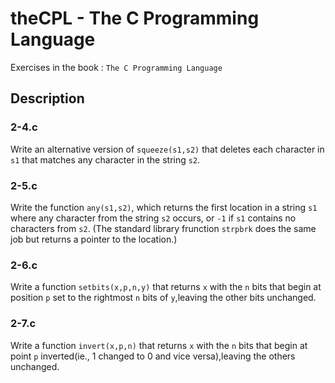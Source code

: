 theCPL - The C Programming Language
====================================

Exercises in the book : `The C Programming Language`

## Description

### 2-4.c
Write an alternative version of `squeeze(s1,s2)` that deletes each character
in `s1` that matches any character in the string `s2`.

### 2-5.c
Write the function `any(s1,s2)`, which returns the first location in a
string `s1` where any character from the string `s2` occurs, or `-1`
if `s1` contains no characters from `s2`.
(The standard library frunction `strpbrk` does the same job but returns
a pointer to the location.)

### 2-6.c
Write a function `setbits(x,p,n,y)` that returns `x` with the `n` bits
that begin at position `p` set to the rightmost `n` bits of `y`,leaving the
other bits unchanged.

### 2-7.c
Write a function `invert(x,p,n)` that returns `x` with the `n` bits that
begin at point `p` inverted(ie., 1 changed to 0 and vice versa),leaving
the others unchanged.

